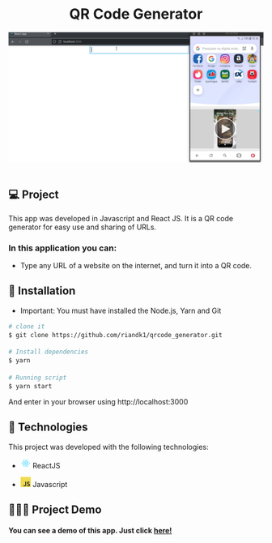 <div>
  <h1 align="center">QR Code Generator</h1> 
</div>
  
 <div align="center">
  <img src="./.github/run.gif" alt="demo-web">
 </div>
  
  <br>
  
 ## 💻 Project
 This app was developed in Javascript and React JS. It is a QR code generator for easy use and sharing of URLs.
 
<h3>In this application you can:</h3>

<ul>
<li>Type any URL of a website on the internet, and turn it into a QR code.</li>
</ul>

## 🚀 Installation

- Important: You must have installed the Node.js, Yarn and Git

```bash
# clone it
$ git clone https://github.com/riandk1/qrcode_generator.git

# Install dependencies
$ yarn

# Running script
$ yarn start
```
And enter in your browser using http://localhost:3000

## 🧪 Technologies

This project was developed with the following technologies:

- <img height="20" src="https://raw.githubusercontent.com/github/explore/80688e429a7d4ef2fca1e82350fe8e3517d3494d/topics/react/react.png" alt="ReactJS"> ReactJS

- <img height="20" src="https://raw.githubusercontent.com/github/explore/80688e429a7d4ef2fca1e82350fe8e3517d3494d/topics/javascript/javascript.png" alt="Javascript"> Javascript

## 🏃🏼‍♂️ Project Demo

<h4>You can see a demo of this app. Just click <a href='https://riandk1.github.io/qrcode_generator/'>here!</a></h4>
